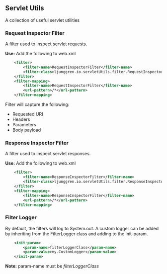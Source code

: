 ## Servlet Utils

A collection of useful servlet utilities

### Request Inspector Filter

A filter used to inspect servlet requests.

**Use:** Add the following to web.xml

```xml
	<filter>
		<filter-name>RequestInspectorFilter</filter-name>
		<filter-class>ljunggren.io.servletUtils.filter.RequestInspectorFilter</filter-class>
	</filter>
	<filter-mapping>
		<filter-name>RequestInspectorFilter</filter-name>
		<url-pattern>/*</url-pattern>
	</filter-mapping>
```

Filter will capture the following:

- Requested URI
- Headers
- Parameters
- Body payload

### Response Inspector Filter

A filter used to inspect servlet responses.

**Use:** Add the following to web.xml

```xml
	<filter>
		<filter-name>ResponseInspectorFilter</filter-name>
		<filter-class>ljunggren.io.servletUtils.filter.ResponseInspectorFilter</filter-class>
	</filter>
	<filter-mapping>
		<filter-name>ResponseInspectorFilter</filter-name>
		<url-pattern>/*</url-pattern>
	</filter-mapping>
```

### Filter Logger

By default, the filters will log to System.out. A custom logger can be added by inheriting from the FilterLogger class and adding to the init-param.

```xml
	<init-param>
		<param-name>filterLoggerClass</param-name>
		<param-value>my.CustomLogger</param-value>
	</init-param>
```

**Note:** param-name must be *filterLoggerClass*
